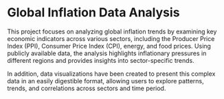# Global Inflation Data Analysis

This project focuses on analyzing global inflation trends by examining key economic indicators across various sectors, including the Producer Price Index (PPI), Consumer Price Index (CPI), energy, and food prices. Using publicly available data, the analysis highlights inflationary pressures in different regions and provides insights into sector-specific trends.

In addition, data visualizations have been created to present this complex data in an easily digestible format, allowing users to explore patterns, trends, and correlations across sectors and time period.
